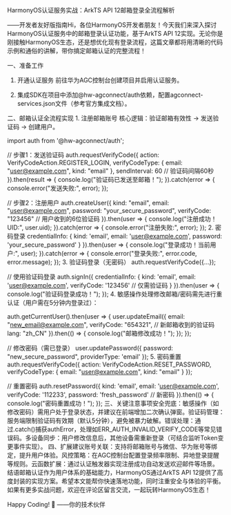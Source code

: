 HarmonyOS认证服务实战：ArkTS API 12邮箱登录全流程解析​​

​​——开发者友好版指南​​ ​​Hi，各位HarmonyOS开发者朋友！​​今天我们来深入探讨HarmonyOS认证服务中的​​邮箱登录认证​​功能，基于ArkTS API 12实现。无论你是刚接触HarmonyOS生态，还是想优化现有登录流程，这篇文章都将用清晰的代码示例和通俗的讲解，带你搞定邮箱认证的完整流程！

一、准备工作
1. ​​开通认证服务​​
前往华为AGC控制台创建项目并启用​​认证服务​​。

2. ​​集成SDK​​
在项目中添加@hw-agconnect/auth依赖，配置agconnect-services.json文件（参考官方集成文档）。

​​二、邮箱认证全流程实现​​
​​1. 注册邮箱账号​​
​​核心逻辑​​：验证邮箱有效性 → 发送验证码 → 创建用户。

import auth from '@hw-agconnect/auth';

// 步骤1：发送验证码
auth.requestVerifyCode({
  action: VerifyCodeAction.REGISTER_LOGIN,
  verifyCodeType: { 
    email: "user@example.com", 
    kind: "email" 
  },
  sendInterval: 60 // 验证码间隔60秒
}).then(result => {
  console.log("验证码已发送至邮箱！");
}).catch(error => {
  console.error("发送失败:", error);
});

// 步骤2：注册用户
auth.createUser({
  kind: "email",
  email: "user@example.com",
  password: "your_secure_password",
  verifyCode: "123456" // 用户收到的6位验证码
}).then(user => {
  console.log("注册成功！UID:", user.uid);
}).catch(error => {
  console.error("注册失败:", error);
});
2. 密码登录
  credentialInfo: {
    kind: 'email',
    email: 'user@example.com',
    password: 'your_secure_password'
  }
}).then(user => {
  console.log("登录成功！当前用户:", user);
}).catch(error => {
  console.error("登录失败:", error.code, error.message);
});
3. 验证码登录（无密码）
auth.requestVerifyCode({...});

// 使用验证码登录
auth.signIn({
  credentialInfo: {
    kind: 'email',
    email: 'user@example.com',
    verifyCode: '123456' // 仅需验证码
  }
}).then(user => {
  console.log("验证码登录成功！");
});
4. 敏感操作处理​​
​​修改邮箱/密码需先进行重认证​​（用户需在5分钟内登录过）：

auth.getCurrentUser().then(user => {
  user.updateEmail({
    email: "new_email@example.com",
    verifyCode: "654321", // 新邮箱收到的验证码
    lang: "zh_CN"
  }).then(() => {
    console.log("邮箱修改成功！");
  });
});

// 修改密码（需已登录）
user.updatePassword({
  password: "new_secure_password",
  providerType: 'email'
});
5. 密码重置​
auth.requestVerifyCode({
  action: VerifyCodeAction.RESET_PASSWORD,
  verifyCodeType: { email: "user@example.com", kind: "email" }
});

// 重置密码
auth.resetPassword({
  kind: 'email',
  email: 'user@example.com',
  verifyCode: '112233',
  password: 'fresh_password' // 新密码
}).then(() => {
  console.log("密码重置成功！");
});
三、关键注意事项​​
​​安全兜底​​：敏感操作（如修改密码）需用户处于登录状态，并建议在前端增加二次确认弹窗。
​​验证码管理​​：服务端限制验证码有效期（默认5分钟），避免被暴力破解。
​​错误处理​​：通过.catch()捕获authError，处理如ERR_AUTH_INVALID_VERIFY_CODE等常见错误码。
​​多设备同步​​：用户修改信息后，其他设备需重新登录（可结合监听Token变更事件实现）。
四、扩展建议​​
​​账号关联​​：支持将邮箱账号与微信、华为账号等绑定，提升用户体验。
​​风控策略​​：在AGC控制台配置登录频率限制、异地登录提醒等规则。
​​云函数扩展​​：通过认证触发器实现注册成功自动发送欢迎邮件等场景。
结语​​
邮箱认证作为用户体系的基础能力，HarmonyOS通过ArkTS API 12提供了高度封装的实现方案。希望本文能帮你快速落地功能，同时注重安全与体验的平衡。如果有更多实战问题，欢迎在评论区留言交流，一起玩转HarmonyOS生态！

​​Happy Coding! 🚀​​
——你的技术伙伴